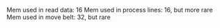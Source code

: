 Mem used in read data: 16
Mem used in process lines: 16, but more rare
Mem used in move belt: 32, but rare